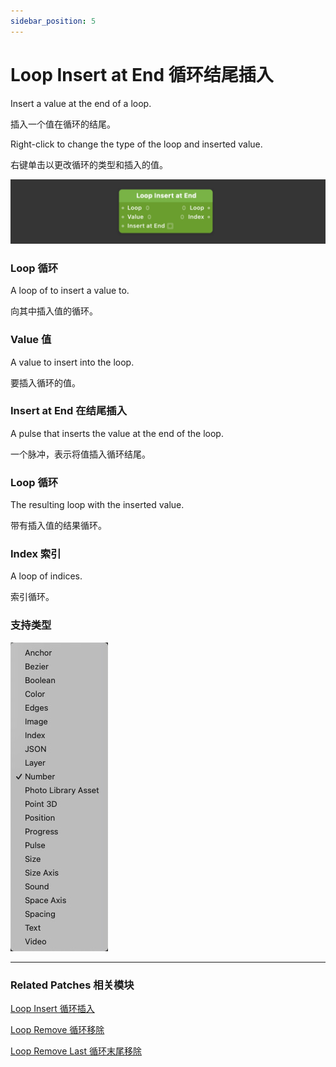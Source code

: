 ```yaml
---
sidebar_position: 5
---
```


# Loop Insert at End 循环结尾插入

Insert a value at the end of a loop.

插入一个值在循环的结尾。

Right-click to change the type of the loop and inserted value.

右键单击以更改循环的类型和插入的值。

![Image](./../../../static/img/docs/Loops/loop-insert-at-end.png)

### Loop 循环

A loop of to insert a value to.

向其中插入值的循环。

### Value 值

A value to insert into the loop.

要插入循环的值。

### Insert at End 在结尾插入

A pulse that inserts the value at the end of the loop.

一个脉冲，表示将值插入循环结尾。

### Loop 循环

The resulting loop with the inserted value.

带有插入值的结果循环。

### Index 索引

A loop of indices.

索引循环。

### 支持类型

![Image](./../../../static/img/docs/Loops/loop-insert-at-end-item.png)

------

### Related Patches 相关模块

[Loop Insert 循环插入](./Loop%20Insert.md)

[Loop Remove 循环移除](./Loop%20Remove.md)

[Loop Remove Last 循环末尾移除](./Loop%20Remove%20Last.md)
